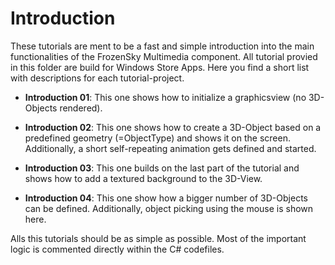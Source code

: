 # Introduction
These tutorials are ment to be a fast and simple introduction into the main 
functionalities of the FrozenSky Multimedia component. All tutorial provied
in this folder are build for Windows Store Apps. Here you find a short list
with descriptions for each tutorial-project.

* __Introduction 01__: This one shows how to initialize a graphicsview 
(no 3D-Objects rendered).

* __Introduction 02__: This one shows how to create a 3D-Object based
on a predefined geometry (=ObjectType) and shows it on the screen. 
Additionally, a short self-repeating animation gets defined and started.

* __Introduction 03__: This one builds on the last part of the tutorial
and shows how to add a textured background to the 3D-View.

* __Introduction 04__: This one show how a bigger number of 3D-Objects
can be defined. Additionally, object picking using the mouse is shown
here.

Alls this tutorials should be as simple as possible. Most of the important
logic is commented directly within the C# codefiles.

